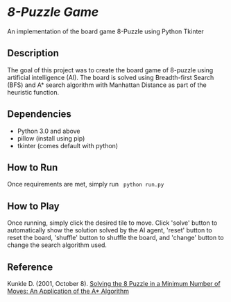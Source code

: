 *8-Puzzle Game*
=======

An implementation of the board game 8-Puzzle using Python Tkinter

## Description ##

The goal of this project was to create the board game of 8-puzzle using
artificial intelligence (AI). The board is solved using Breadth-first Search (BFS)
and A* search algorithm with Manhattan Distance as part of the heuristic function.

## Dependencies ##
* Python 3.0 and above
* pillow (install using pip)
* tkinter (comes default with python)

## How to Run ##
Once requirements are met, simply run ``` python run.py```

## How to Play ##
Once running, simply click the desired tile to move. Click 'solve'
button to automatically show the solution solved by the AI agent, 'reset'
button to reset the board, 'shuffle' button to shuffle the board, and
'change' button to change the search algorithm used.

## Reference ##
Kunkle D. (2001, October 8). [Solving the 8 Puzzle in a Minimum Number of Moves: An Application
of the A* Algorithm](https://web.mit.edu/6.034/wwwbob/EightPuzzle.pdf)